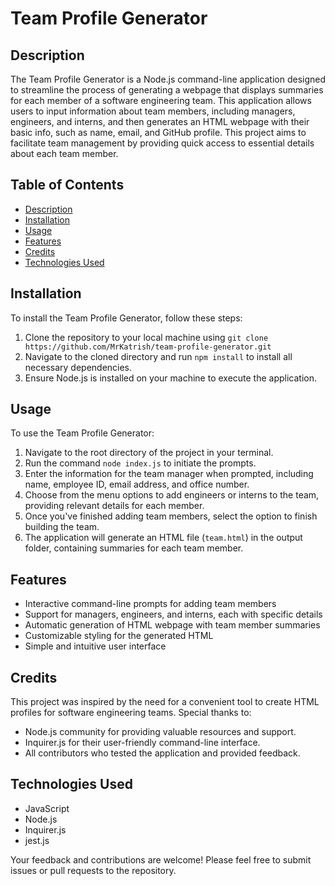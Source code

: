 # Team Profile Generator

## Description

The Team Profile Generator is a Node.js command-line application designed to streamline the process of generating a webpage that displays summaries for each member of a software engineering team. This application allows users to input information about team members, including managers, engineers, and interns, and then generates an HTML webpage with their basic info, such as name, email, and GitHub profile. This project aims to facilitate team management by providing quick access to essential details about each team member.

## Table of Contents

- [Description](#description)
- [Installation](#installation)
- [Usage](#usage)
- [Features](#features)
- [Credits](#credits)
- [Technologies Used](#technologies-used)

## Installation

To install the Team Profile Generator, follow these steps:

1. Clone the repository to your local machine using `git clone https://github.com/MrKatrish/team-profile-generator.git`
2. Navigate to the cloned directory and run `npm install` to install all necessary dependencies.
3. Ensure Node.js is installed on your machine to execute the application.

## Usage

To use the Team Profile Generator:

1. Navigate to the root directory of the project in your terminal.
2. Run the command `node index.js` to initiate the prompts.
3. Enter the information for the team manager when prompted, including name, employee ID, email address, and office number.
4. Choose from the menu options to add engineers or interns to the team, providing relevant details for each member.
5. Once you've finished adding team members, select the option to finish building the team.
6. The application will generate an HTML file (`team.html`) in the output folder, containing summaries for each team member.

## Features

- Interactive command-line prompts for adding team members
- Support for managers, engineers, and interns, each with specific details
- Automatic generation of HTML webpage with team member summaries
- Customizable styling for the generated HTML
- Simple and intuitive user interface

## Credits

This project was inspired by the need for a convenient tool to create HTML profiles for software engineering teams. Special thanks to:

- Node.js community for providing valuable resources and support.
- Inquirer.js for their user-friendly command-line interface.
- All contributors who tested the application and provided feedback.

## Technologies Used

- JavaScript
- Node.js
- Inquirer.js
- jest.js

Your feedback and contributions are welcome! Please feel free to submit issues or pull requests to the repository.
